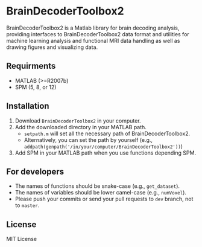 # BrainDecoderToolbox2

BrainDecoderToolbox2 is a Matlab library for brain decoding analysis, providing interfaces to BrainDecoderToolbox2 data format and utilities for machine learning analysis and functional MRI data handling as well as drawing figures and visualizing data.

## Requirments

- MATLAB (>=R2007b)
- SPM (5, 8, or 12)

## Installation

1. Download `BrainDecoderToolbox2` in your computer.
2. Add the downloaded directory in your MATLAB path.
    - `setpath.m` will set all the necessary path of BrainDecoderToolbox2.
    - Alternatively, you can set the path by yourself (e.g., `addpath(genpath('/in/your/computer/BrainDecoderToolbox2'))`)
3. Add SPM in your MATLAB path when you use functions depending SPM.

## For developers

- The names of functions should be snake-case (e.g., `get_dataset`).
- The names of variables should be lower camel-case (e.g., `numVoxel`).
- Please push your commits or send your pull requests to `dev` branch, not to `master`.

## License

MIT License
